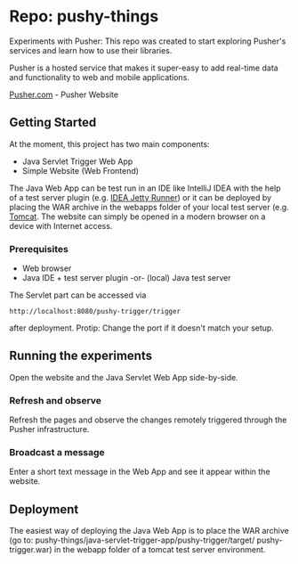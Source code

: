 # Repo: pushy-things

Experiments with Pusher: This repo was created to start exploring Pusher's services and learn how to use their libraries.

Pusher is a hosted service that makes it super-easy to add real-time data and functionality to web and mobile applications.

[Pusher.com](https://pusher.com) - Pusher Website

## Getting Started

At the moment, this project has two main components:
* Java Servlet Trigger Web App
* Simple Website (Web Frontend)

The Java Web App can be test run in an IDE like IntelliJ IDEA with the help of a test server plugin (e.g. [IDEA Jetty Runner](https://plugins.jetbrains.com/plugin/7505-idea-jetty-runner)) or it can be deployed by placing the WAR archive in the webapps folder of your local test server (e.g. [Tomcat](http://tomcat.apache.org/).
The website can simply be opened in a modern browser on a device with Internet access.

### Prerequisites

* Web browser
* Java IDE + test server plugin -or- (local) Java test server

The Servlet part can be accessed via
```
http://localhost:8080/pushy-trigger/trigger
```
after deployment. Protip: Change the port if it doesn't match your setup.

## Running the experiments

Open the website and the Java Servlet Web App side-by-side.

### Refresh and observe

Refresh the pages and observe the changes remotely triggered through the Pusher infrastructure.

### Broadcast a message

Enter a short text message in the Web App and see it appear within the website.

## Deployment

The easiest way of deploying the Java Web App is to place the WAR archive (go to: pushy-things/java-servlet-trigger-app/pushy-trigger/target/ pushy-trigger.war) in the webapp folder of a tomcat test server environment.
